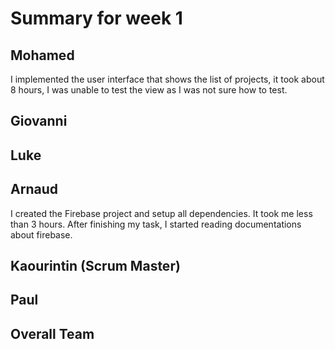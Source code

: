 # Summary for week 1

## Mohamed
I implemented the user interface that shows the list of projects, it took about 8 hours, I was unable to test the view as I was not sure how to test.
## Giovanni

## Luke

## Arnaud
I created the Firebase project and setup all dependencies. It took me less than 3 hours. After finishing my task, I started reading documentations about firebase.
## Kaourintin (Scrum Master)

## Paul

## Overall Team
